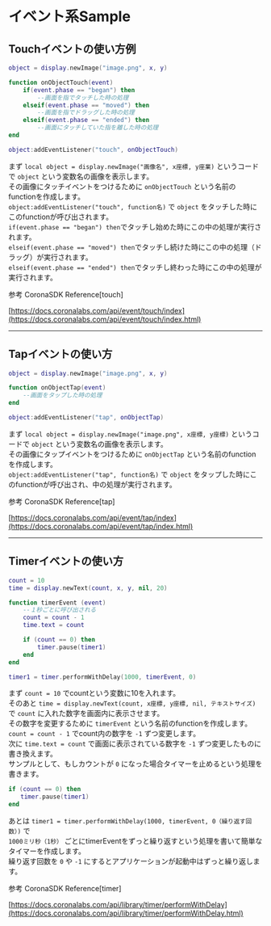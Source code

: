 # イベント系Sample
## Touchイベントの使い方例

```lua
object = display.newImage("image.png", x, y)

function onObjectTouch(event)
    if(event.phase == "began") then
        --画面を指でタッチした時の処理
    elseif(event.phase == "moved") then
        --画面を指でドラッグした時の処理
    elseif(event.phase == "ended") then
        --画面にタッチしていた指を離した時の処理
end

object:addEventListener("touch", onObjectTouch)
```

まず `local object = display.newImage("画像名", x座標, y座業)` というコードで `object` という変数名の画像を表示します。  
その画像にタッチイベントをつけるために `onObjectTouch` という名前のfunctionを作成します。  
`object:addEventListener("touch", function名)` で `object` をタッチした時にこのfunctionが呼び出されます。  
`if(event.phase == "began") then`でタッチし始めた時にこの中の処理が実行されます。  
`elseif(event.phase == "moved") then`でタッチし続けた時にこの中の処理（ドラッグ）が実行されます。  
`elseif(event.phase == "ended") then`でタッチし終わった時にこの中の処理が実行されます。

参考
CoronaSDK Reference[touch]

[https://docs.coronalabs.com/api/event/touch/index](https://docs.coronalabs.com/api/event/touch/index.html)


- - -

## Tapイベントの使い方

```lua
object = display.newImage("image.png", x, y)

function onObjectTap(event)
    --画面をタップした時の処理
end

object:addEventListener("tap", onObjectTap)
```

まず `local object = display.newImage("image.png", x座標, y座標)` というコードで `object` という変数名の画像を表示します。  
その画像にタップイベントをつけるために `onObjectTap` という名前のfunctionを作成します。  
`object:addEventListener("tap", function名)` で `object` をタップした時にこのfunctionが呼び出され、中の処理が実行されます。  

参考
CoronaSDK Reference[tap]

[https://docs.coronalabs.com/api/event/tap/index](https://docs.coronalabs.com/api/event/tap/index.html)


- - -

## Timerイベントの使い方

```lua
count = 10
time = display.newText(count, x, y, nil, 20)

function timerEvent (event)
    --１秒ごとに呼び出される
    count = count - 1
    time.text = count

    if (count == 0) then
        timer.pause(timer1)
    end
end

timer1 = timer.performWithDelay(1000, timerEvent, 0)
```

まず `count = 10` でcountという変数に10を入れます。  
そのあと `time = display.newText(count, x座標, y座標, nil, テキストサイズ)` で `count` に入れた数字を画面内に表示させます。  
その数字を変更するために `timerEvent` という名前のfunctionを作成します。  
`count = count - 1` でcount内の数字を `-1` ずつ変更します。  
次に `time.text = count` で画面に表示されている数字を `-1` ずつ変更したものに書き換えます。  
サンプルとして、もしカウントが `0` になった場合タイマーを止めるという処理を書きます。    

```lua
if (count == 0) then  
　　timer.pause(timer1)  
end
```

あとは `timer1 = timer.performWithDelay(1000, timerEvent, 0（繰り返す回数）)` で  
`1000ミリ秒（1秒）` ごとにtimerEventをずっと繰り返すという処理を書いて簡単なタイマーを作成します。  
繰り返す回数を `0` や `-1` にするとアプリケーションが起動中はずっと繰り返します。  

参考
CoronaSDK Reference[timer]

[https://docs.coronalabs.com/api/library/timer/performWithDelay](https://docs.coronalabs.com/api/library/timer/performWithDelay.html)


